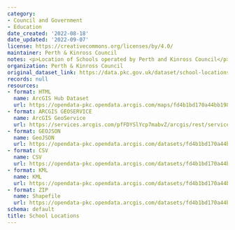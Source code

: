 ```yaml
---
category:
- Council and Government
- Education
date_created: '2022-08-18'
date_updated: '2022-09-07'
license: https://creativecommons.org/licenses/by/4.0/
maintainer: Perth & Kinross Council
notes: <p>Location of Schools operated by Perth and Kinross Council</p>
organization: Perth & Kinross Council
original_dataset_link: https://data.pkc.gov.uk/dataset/school-locations
records: null
resources:
- format: HTML
  name: ArcGIS Hub Dataset
  url: https://opendata-pkc.opendata.arcgis.com/maps/fd4b1bd170a44bb1982b62da06ce60a8_0
- format: ARCGIS GEOSERVICE
  name: ArcGIS GeoService
  url: https://services.arcgis.com/pfFDYSlYcp7mabvZ/arcgis/rest/services/schools/FeatureServer/0
- format: GEOJSON
  name: GeoJSON
  url: https://opendata-pkc.opendata.arcgis.com/datasets/fd4b1bd170a44bb1982b62da06ce60a8_0.geojson?outSR=%7B%22latestWkid%22%3A27700%2C%22wkid%22%3A27700%7D
- format: CSV
  name: CSV
  url: https://opendata-pkc.opendata.arcgis.com/datasets/fd4b1bd170a44bb1982b62da06ce60a8_0.csv?outSR=%7B%22latestWkid%22%3A27700%2C%22wkid%22%3A27700%7D
- format: KML
  name: KML
  url: https://opendata-pkc.opendata.arcgis.com/datasets/fd4b1bd170a44bb1982b62da06ce60a8_0.kml?outSR=%7B%22latestWkid%22%3A27700%2C%22wkid%22%3A27700%7D
- format: ZIP
  name: Shapefile
  url: https://opendata-pkc.opendata.arcgis.com/datasets/fd4b1bd170a44bb1982b62da06ce60a8_0.zip?outSR=%7B%22latestWkid%22%3A27700%2C%22wkid%22%3A27700%7D
schema: default
title: School Locations
---
```

